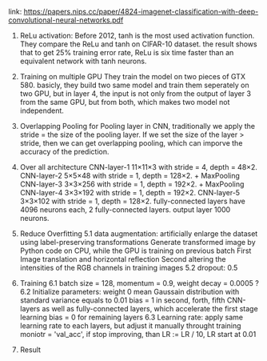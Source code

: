 link: https://papers.nips.cc/paper/4824-imagenet-classification-with-deep-convolutional-neural-networks.pdf

1. ReLu activation:
  Before 2012, tanh is the most used activation function. They compare the ReLu and tanh on CIFAR-10 dataset. the result shows that to  get 25% training error rate, ReLu is six time faster than an equivalent network with tanh neurons.
  
2. Training on multiple GPU
  They train the model on two pieces of GTX 580. basicly, they build two same model and train them seperately on two GPU, but in layer 4, the input is not only from the output of layer 3 from the same GPU, but from both, which makes two model not independent.

3. Overlapping Pooling
  for Pooling layer in CNN, traditionally we apply the stride = the size of the pooling layer. If we set the size of the layer > stride, then we can get overlapping pooling, which can imporve the accuracy of the prediction.
  
4. Over all architecture
  CNN-layer-1 11×11×3 with stride = 4, depth = 48×2. 
  CNN-layer-2 5×5×48 with stride = 1, depth = 128×2. + MaxPooling
  CNN-layer-3 3×3×256 with stride = 1, depth = 192×2. + MaxPooling
  CNN-layer-4 3×3×192 with stride = 1, depth = 192×2.
  CNN-layer-5 3×3×102 with stride = 1, depth = 128×2.
  fully-connected layers have 4096 neurons each, 2 fully-connected layers.
  output layer 1000 neurons.
  
5. Reduce Overfitting
  5.1 data augmentation: artificially enlarge the dataset using label-preserving transformations
                         Generate transformed image by Python code on CPU, while the GPU is training on previous batch
                         First Image translation and horizontal reflection
                         Second altering the intensities of the RGB channels in training images
  5.2 dropout:           0.5

6. Training
  6.1 batch size = 128, momentum = 0.9, weight decay = 0.0005 ? 
  6.2 Initialize parameters: weight 0 mean Gaussain distribution with standard variance equals to 0.01
                             bias = 1 in second, forth, fifth CNN-layers as well as fully-connected layers, which accelerate the first                                stage learning
                             bias = 0 for remaining layers
  6.3 Learning rate: apply same learning rate to each layers, but adjust it manually throught training
                     moniotr = 'val_acc', if stop improving, than LR := LR / 10, LR start at 0.01
                     
7. Result
  
